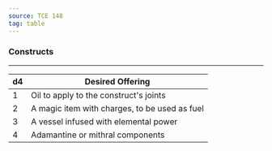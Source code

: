 ```yaml
---
source: TCE 148
tag: table
---
```


### Constructs
---
|d4|Desired Offering|
|----|------------|
|1|Oil to apply to the construct's joints|
|2|A magic item with charges, to be used as fuel|
|3|A vessel infused with elemental power|
|4|Adamantine or mithral components|
